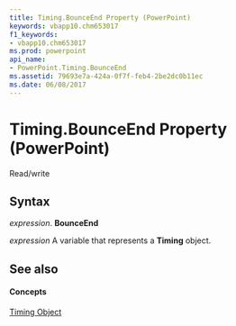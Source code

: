 ```yaml
---
title: Timing.BounceEnd Property (PowerPoint)
keywords: vbapp10.chm653017
f1_keywords:
- vbapp10.chm653017
ms.prod: powerpoint
api_name:
- PowerPoint.Timing.BounceEnd
ms.assetid: 79693e7a-424a-0f7f-feb4-2be2dc0b11ec
ms.date: 06/08/2017
---
```



# Timing.BounceEnd Property (PowerPoint)

Read/write


## Syntax

 _expression_. **BounceEnd**

 _expression_ A variable that represents a **Timing** object.


## See also


#### Concepts


[Timing Object](PowerPoint.Timing.md)

